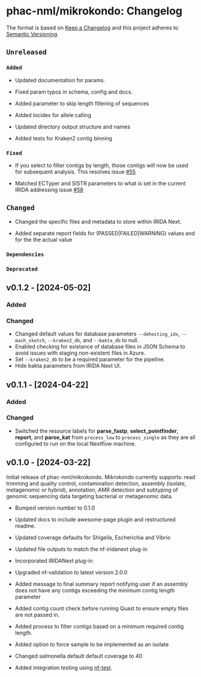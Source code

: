 # phac-nml/mikrokondo: Changelog

The format is based on [Keep a Changelog](https://keepachangelog.com/en/1.0.0/)
and this project adheres to [Semantic Versioning](https://semver.org/spec/v2.0.0.html).

## `Unreleased`

### `Added`

- Updated documentation for params.

- Fixed param typos in schema, config and docs.

- Added parameter to skip length filtering of sequences

- Added locidex for allele calling

- Updated directory output structure and names

- Added tests for Kraken2 contig binning

### `Fixed`

- If you select to filter contigs by length, those contigs will now be used for subsequent analysis. This resolves issue [#55](https://github.com/phac-nml/mikrokondo/issues/55)

- Matched ECTyper and SISTR parameters to what is set in the current IRIDA addressing issue [#58](https://github.com/phac-nml/mikrokondo/issues/58)

## `Changed`

- Changed the specific files and metadata to store within IRIDA Next.

- Added separate report fields for (PASSED|FAILED|WARNING) values and for the the actual value

### `Dependencies`

### `Deprecated`


## v0.1.2 - [2024-05-02]

### Added

### Changed

- Changed default values for database parameters `--dehosting_idx`, `--mash_sketch`, `--kraken2_db`, and `--bakta_db` to null.
- Enabled checking for existance of database files in JSON Schema to avoid issues with staging non-existent files in Azure.
- Set `--kraken2_db` to be a required parameter for the pipeline.
- Hide bakta parameters from IRIDA Next UI.

## v0.1.1 - [2024-04-22]

### Added

### Changed

- Switched the resource labels for **parse_fastp**, **select_pointfinder**, **report**, and **parse_kat** from `process_low` to `process_single` as they are all configured to run on the local Nextflow machine.

## v0.1.0 - [2024-03-22]

Initial release of phac-nml/mikrokondo. Mikrokondo currently supports: read trimming and quality control, contamination detection, assembly (isolate, metagenomic or hybrid), annotation, AMR detection and subtyping of genomic sequencing data targeting bacterial or metagenomic data.

- Bumped version number to 0.1.0

- Updated docs to include awesome-page plugin and restructured readme.

- Updated coverage defaults for Shigella, Escherichia and Vibrio

- Updated file outputs to match the nf-iridanext plug-in

- Incorporated IRIDANext plug-in

- Upgraded nf-validation to latest version 2.0.0

- Added message to final summary report notifying user if an assembly does not have any contigs exceeding the minimum contig length parameter

- Added contig count check before running Quast to ensure empty files are not passed in.

- Added process to filter contigs based on a minimum required contig length.

- Added option to force sample to be implemented as an isolate

- Changed salmonella default default coverage to 40

- Added integration testing using [nf-test](https://www.nf-test.com/).


